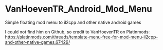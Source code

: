 # VanHoevenTR_Android_Mod_Menu
Simple floating mod menu to il2cpp and other native android games

I could not find him on Github, so credit to VanHoevenTR on Platinmods: https://platinmods.com/threads/template-menu-free-for-mod-menu-il2cpp-and-other-native-games.67429/
